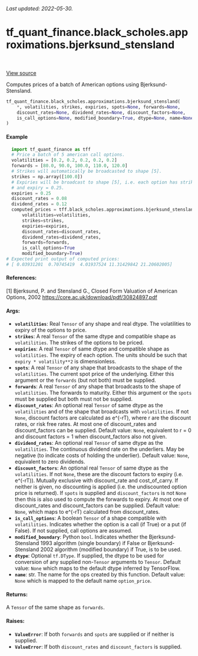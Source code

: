 <!--
This file is generated by a tool. Do not edit directly.
For open-source contributions the docs will be updated automatically.
-->

*Last updated: 2022-05-30.*

<div itemscope itemtype="http://developers.google.com/ReferenceObject">
<meta itemprop="name" content="tf_quant_finance.black_scholes.approximations.bjerksund_stensland" />
<meta itemprop="path" content="Stable" />
</div>

# tf_quant_finance.black_scholes.approximations.bjerksund_stensland

<!-- Insert buttons and diff -->

<table class="tfo-notebook-buttons tfo-api" align="left">
</table>

<a target="_blank" href="https://github.com/google/tf-quant-finance/blob/master/tf_quant_finance/black_scholes/approximations/american_option.py">View source</a>



Computes prices of a batch of American options using Bjerksund-Stensland.

```python
tf_quant_finance.black_scholes.approximations.bjerksund_stensland(
    *, volatilities, strikes, expiries, spots=None, forwards=None,
    discount_rates=None, dividend_rates=None, discount_factors=None,
    is_call_options=None, modified_boundary=True, dtype=None, name=None
)
```



<!-- Placeholder for "Used in" -->

#### Example

```python
  import tf_quant_finance as tff
  # Price a batch of 5 american call options.
  volatilities = [0.2, 0.2, 0.2, 0.2, 0.2]
  forwards = [80.0, 90.0, 100.0, 110.0, 120.0]
  # Strikes will automatically be broadcasted to shape [5].
  strikes = np.array([100.0])
  # Expiries will be broadcast to shape [5], i.e. each option has strike=100
  # and expiry = 0.25.
  expiries = 0.25
  discount_rates = 0.08
  dividend_rates = 0.12
  computed_prices = tff.black_scholes.approximations.bjerksund_stensland(
      volatilities=volatilities,
      strikes=strikes,
      expiries=expiries,
      discount_rates=discount_rates,
      dividend_rates=dividend_rates,
      forwards=forwards,
      is_call_options=True
      modified_boundary=True)
# Expected print output of computed prices:
# [ 0.03931201  0.70745419  4.01937524 11.31429842 21.20602005]
```

#### References:
[1] Bjerksund, P. and Stensland G., Closed Form Valuation of American Options,
    2002
    https://core.ac.uk/download/pdf/30824897.pdf

#### Args:


* <b>`volatilities`</b>: Real `Tensor` of any shape and real dtype. The volatilities to
  expiry of the options to price.
* <b>`strikes`</b>: A real `Tensor` of the same dtype and compatible shape as
  `volatilities`. The strikes of the options to be priced.
* <b>`expiries`</b>: A real `Tensor` of same dtype and compatible shape as
  `volatilities`. The expiry of each option. The units should be such that
  `expiry * volatility**2` is dimensionless.
* <b>`spots`</b>: A real `Tensor` of any shape that broadcasts to the shape of the
  `volatilities`. The current spot price of the underlying. Either this
  argument or the `forwards` (but not both) must be supplied.
* <b>`forwards`</b>: A real `Tensor` of any shape that broadcasts to the shape of
  `volatilities`. The forwards to maturity. Either this argument or the
  `spots` must be supplied but both must not be supplied.
* <b>`discount_rates`</b>: An optional real `Tensor` of same dtype as the
  `volatilities` and of the shape that broadcasts with `volatilities`.
  If not `None`, discount factors are calculated as e^(-rT),
  where r are the discount rates, or risk free rates. At most one of
  discount_rates and discount_factors can be supplied.
  Default value: `None`, equivalent to r = 0 and discount factors = 1 when
  discount_factors also not given.
* <b>`dividend_rates`</b>: An optional real `Tensor` of same dtype as the
  `volatilities`. The continuous dividend rate on the underliers. May be
  negative (to indicate costs of holding the underlier).
  Default value: `None`, equivalent to zero dividends.
* <b>`discount_factors`</b>: An optional real `Tensor` of same dtype as the
  `volatilities`. If not `None`, these are the discount factors to expiry
  (i.e. e^(-rT)). Mutually exclusive with discount_rate and cost_of_carry.
  If neither is given, no discounting is applied (i.e. the undiscounted
  option price is returned). If `spots` is supplied and `discount_factors`
  is not `None` then this is also used to compute the forwards to expiry.
  At most one of discount_rates and discount_factors can be supplied.
  Default value: `None`, which maps to e^(-rT) calculated from
  discount_rates.
* <b>`is_call_options`</b>: A boolean `Tensor` of a shape compatible with
  `volatilities`. Indicates whether the option is a call (if True) or a put
  (if False). If not supplied, call options are assumed.
* <b>`modified_boundary`</b>: Python `bool`. Indicates whether the Bjerksund-Stensland
  1993 algorithm (single boundary) if False or Bjerksund-Stensland 2002
  algorithm (modified boundary) if True, is to be used.
* <b>`dtype`</b>: Optional `tf.DType`. If supplied, the dtype to be used for conversion
  of any supplied non-`Tensor` arguments to `Tensor`.
  Default value: `None` which maps to the default dtype inferred by
    TensorFlow.
* <b>`name`</b>: str. The name for the ops created by this function.
  Default value: `None` which is mapped to the default name `option_price`.


#### Returns:

A `Tensor` of the same shape as `forwards`.



#### Raises:


* <b>`ValueError`</b>: If both `forwards` and `spots` are supplied or if neither is
  supplied.
* <b>`ValueError`</b>: If both `discount_rates` and `discount_factors` is supplied.